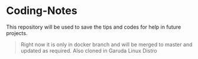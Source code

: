 # Coding-Notes
This repository will be used to save the tips and codes for help in future projects.

> Right now it is only in docker branch and will be merged to master and updated as required.
> Also cloned in Garuda Linux Distro
